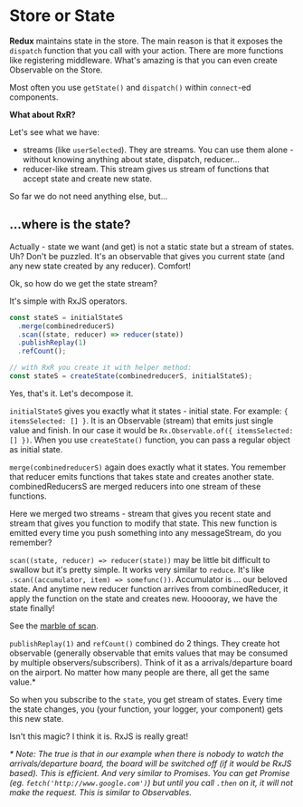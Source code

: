 # Store or State

**Redux** maintains state in the store. The main reason is that it exposes the `dispatch` function that you call with your action. There are more functions like registering middleware. What's amazing is that you can even create Observable on the Store.

Most often you use `getState()` and `dispatch()` within `connect`-ed components.


**What about RxR?**

Let's see what we have:

* streams (like `userSelected`). They are streams. You can use them alone - without knowing anything about state, dispatch, reducer...
* reducer-like stream. This stream gives us stream of functions that accept state and create new state.

So far we do not need anything else, but...

## ...where is the state?

Actually - state we want (and get) is not a static state but a stream of states. Uh? Don't be puzzled. It's an observable that gives you current state (and any new state created by any reducer). Comfort!

Ok, so how do we get the state stream?

It's simple with RxJS operators.

```javascript
const stateS = initialStateS
  .merge(combinedreducerS)
  .scan((state, reducer) => reducer(state))
  .publishReplay(1)
  .refCount();

// with RxR you create it with helper method:
const stateS = createState(combinedreducerS, initialStateS);
```

Yes, that's it. Let's decompose it.

`initialStateS` gives you exactly what it states - initial state. For example: `{ itemsSelected: [] }`. It is an Observable (stream) that emits just single value and finish. In our case it would be `Rx.Observable.of({ itemsSelected: [] })`. When you use `createState()` function, you can pass a regular object as initial state.

`merge(combinedreducerS)` again does exactly what it states. You remember that reducer emits functions that takes state and creates another state. combinedReducersS are merged reducers into one stream of these functions.

Here we merged two streams - stream that gives you recent state and stream that gives you function to modify that state. This new function is emitted every time you push something into any messageStream, do you remember?

`scan((state, reducer) => reducer(state))` may be little bit difficult to swallow but it's pretty simple. It works very similar to `reduce`. It's like `.scan((accumulator, item) => somefunc())`. Accumulator is ... our beloved state. And anytime new reducer function arrives from combinedReducer, it apply the function on the state and creates new. Hooooray, we have the state finally!

See the [marble of scan](http://rxmarbles.com/#scan).

`publishReplay(1)` and `refCount()` combined do 2 things. They create hot observable (generally observable that emits values that may be consumed by multiple observers/subscribers). Think of it as a arrivals/departure board on the airport. No matter how many people are there, all get the same value.*

So when you subscribe to the `state`, you get stream of states. Every time the state changes, you (your function, your logger, your component) gets this new state.

Isn't this magic? I think it is. RxJS is really great!

_* Note: The true is that in our example when there is nobody to watch the arrivals/departure board, the board will be switched off (if it would be RxJS based). This is efficient. And very similar to Promises. You can get Promise (eg. `fetch('http://www.google.com')`) but until you call `.then` on it, it will not make the request. This is similar to Observables._
